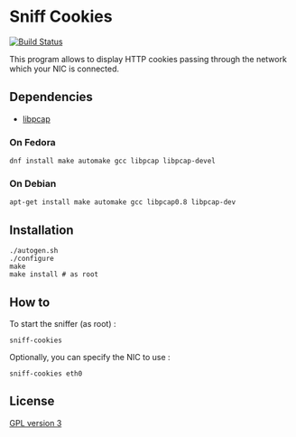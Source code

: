 # Sniff Cookies

[![Build Status](https://travis-ci.org/SkypLabs/sniff-cookies.svg)](https://travis-ci.org/SkypLabs/sniff-cookies)

This program allows to display HTTP cookies passing through the network which your NIC is connected.

## Dependencies

 * [libpcap][1]

### On Fedora

    dnf install make automake gcc libpcap libpcap-devel

### On Debian

    apt-get install make automake gcc libpcap0.8 libpcap-dev

## Installation

    ./autogen.sh
    ./configure
    make
    make install # as root

## How to

To start the sniffer (as root) :

    sniff-cookies

Optionally, you can specify the NIC to use :

    sniff-cookies eth0

## License

[GPL version 3][2]

  [1]: http://www.tcpdump.org "Official web site of tcpdump and libpcap"
  [2]: https://www.gnu.org/licenses/gpl.txt "GPL version 3"

